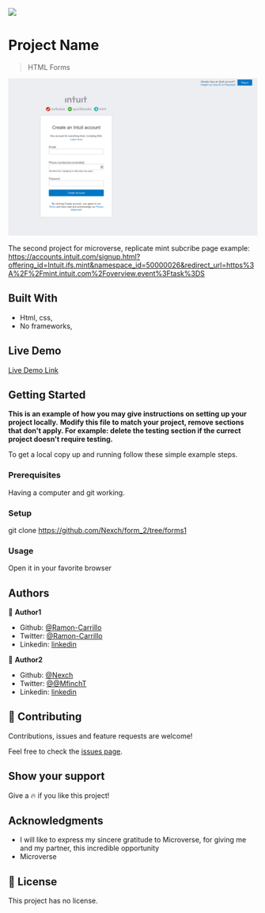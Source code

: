 ![](https://img.shields.io/badge/Microverse-blueviolet)

# Project Name

> HTML Forms

![screenshot](./form.png)

The second project for microverse, replicate mint subcribe page
example: https://accounts.intuit.com/signup.html?offering_id=Intuit.ifs.mint&namespace_id=50000026&redirect_url=https%3A%2F%2Fmint.intuit.com%2Foverview.event%3Ftask%3DS

## Built With

- Html, css,
- No frameworks,

## Live Demo

[Live Demo Link](https://nexch.github.io/form_2/)

## Getting Started

**This is an example of how you may give instructions on setting up your project locally.**
**Modify this file to match your project, remove sections that don't apply. For example: delete the testing section if the currect project doesn't require testing.**

To get a local copy up and running follow these simple example steps.

### Prerequisites

Having a computer and git working.

### Setup

git clone https://github.com/Nexch/form_2/tree/forms1

### Usage

Open it in your favorite browser

## Authors

👤 **Author1**

- Github: [@Ramon-Carrillo](https://github.com/Ramon-Carrillo)
- Twitter: [@Ramon-Carrillo](https://twitter.com/twitterhandle)
- Linkedin: [linkedin](https://linkedin.com/linkedinhandle)

👤 **Author2**

- Github: [@Nexch](https://github.com/Nexch)
- Twitter: [@@MfinchT](https://twitter.com/MfinchT)
- Linkedin: [linkedin](www.linkedin.com/in/Nexch)

## 🤝 Contributing

Contributions, issues and feature requests are welcome!

Feel free to check the [issues page](issues/).

## Show your support

Give a :fire: if you like this project!

## Acknowledgments

- I will like to express my sincere gratitude to Microverse, for giving me and my partner, this incredible opportunity
- Microverse

## 📝 License

This project has no license.
